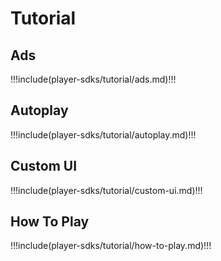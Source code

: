 # Tutorial

## Ads
  !!!include(player-sdks/tutorial/ads.md)!!!

## Autoplay
  !!!include(player-sdks/tutorial/autoplay.md)!!!

## Custom UI
  !!!include(player-sdks/tutorial/custom-ui.md)!!!

## How To Play
  !!!include(player-sdks/tutorial/how-to-play.md)!!!